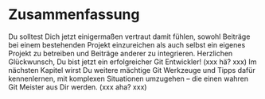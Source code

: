 # Zusammenfassung

<!--You should feel fairly comfortable contributing to a project in Git as well as maintaining your own project or integrating other users’ contributions. Congratulations on being an effective Git developer! In the next chapter, you’ll learn more powerful tools and tips for dealing with complex situations, which will truly make you a Git master.-->

Du solltest Dich jetzt einigermaßen vertraut damit fühlen, sowohl Beiträge bei einem bestehenden Projekt einzureichen als auch selbst ein eigenes Projekt zu betreiben und Beiträge anderer zu integrieren. Herzlichen Glückwunsch, Du bist jetzt ein erfolgreicher Git Entwickler! (xxx hä? xxx) Im nächsten Kapitel wirst Du weitere mächtige Git Werkzeuge und Tipps dafür kennenlernen, mit komplexen Situationen umzugehen – die einen wahren Git Meister aus Dir werden. (xxx aha? xxx)
